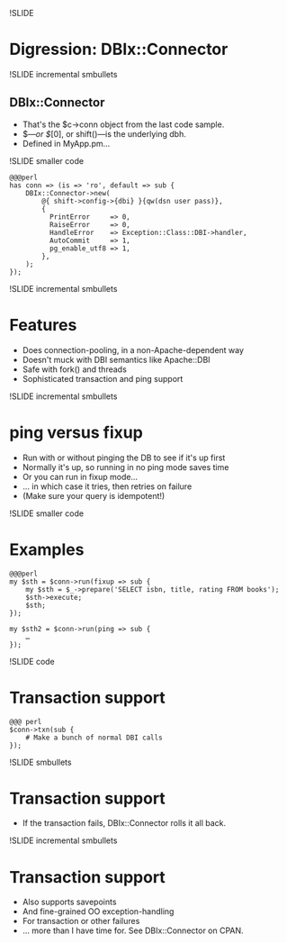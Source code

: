 !SLIDE

# Digression:  DBIx::Connector #

!SLIDE incremental smbullets

## DBIx::Connector ##

* That's the $c->conn object from the last code sample.
* $_—or $_[0], or shift()—is the underlying dbh.
* Defined in MyApp.pm…

!SLIDE smaller code

    @@@perl
    has conn => (is => 'ro', default => sub {
        DBIx::Connector->new(
            @{ shift->config->{dbi} }{qw(dsn user pass)},
            {
              PrintError     => 0,
              RaiseError     => 0,
              HandleError    => Exception::Class::DBI->handler,
              AutoCommit     => 1,
              pg_enable_utf8 => 1,
            },
        );
    });

!SLIDE incremental smbullets

# Features #

* Does connection-pooling, in a non-Apache-dependent way
* Doesn't muck with DBI semantics like Apache::DBI
* Safe with fork() and threads
* Sophisticated transaction and ping support

!SLIDE incremental smbullets

# ping versus fixup #

* Run with or without pinging the DB to see if it's up first
* Normally it's up, so running in no ping mode saves time
* Or you can run in fixup mode…
* … in which case it tries, then retries on failure
* (Make sure your query is idempotent!)

!SLIDE smaller code

# Examples #

    @@@perl
    my $sth = $conn->run(fixup => sub {
        my $sth = $_->prepare('SELECT isbn, title, rating FROM books');
        $sth->execute;
        $sth;
    });

    my $sth2 = $conn->run(ping => sub {
        …
    });

!SLIDE code

# Transaction support #

    @@@ perl
    $conn->txn(sub {
        # Make a bunch of normal DBI calls
    });

!SLIDE smbullets

# Transaction support #

* If the transaction fails, DBIx::Connector rolls it all back.

!SLIDE incremental smbullets

# Transaction support #

* Also supports savepoints
* And fine-grained OO exception-handling
* For transaction or other failures
* … more than I have time for.  See DBIx::Connector on CPAN.
